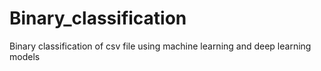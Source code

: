# Binary_classification
Binary classification of csv file using machine learning and deep learning models
